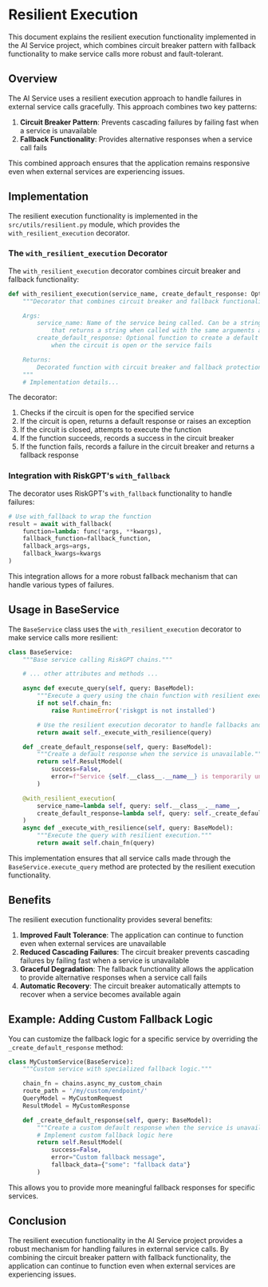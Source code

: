 # Resilient Execution

This document explains the resilient execution functionality implemented in the AI Service project, which combines circuit breaker pattern with fallback functionality to make service calls more robust and fault-tolerant.

## Overview

The AI Service uses a resilient execution approach to handle failures in external service calls gracefully. This approach combines two key patterns:

1. **Circuit Breaker Pattern**: Prevents cascading failures by failing fast when a service is unavailable
2. **Fallback Functionality**: Provides alternative responses when a service call fails

This combined approach ensures that the application remains responsive even when external services are experiencing issues.

## Implementation

The resilient execution functionality is implemented in the `src/utils/resilient.py` module, which provides the `with_resilient_execution` decorator.

### The `with_resilient_execution` Decorator

The `with_resilient_execution` decorator combines circuit breaker and fallback functionality:

```python
def with_resilient_execution(service_name, create_default_response: Optional[Callable] = None):
    """Decorator that combines circuit breaker and fallback functionality.

    Args:
        service_name: Name of the service being called. Can be a string or a callable
            that returns a string when called with the same arguments as the decorated function.
        create_default_response: Optional function to create a default response
            when the circuit is open or the service fails

    Returns:
        Decorated function with circuit breaker and fallback protection
    """
    # Implementation details...
```

The decorator:

1. Checks if the circuit is open for the specified service
2. If the circuit is open, returns a default response or raises an exception
3. If the circuit is closed, attempts to execute the function
4. If the function succeeds, records a success in the circuit breaker
5. If the function fails, records a failure in the circuit breaker and returns a fallback response

### Integration with RiskGPT's `with_fallback`

The decorator uses RiskGPT's `with_fallback` functionality to handle failures:

```python
# Use with_fallback to wrap the function
result = await with_fallback(
    function=lambda: func(*args, **kwargs),
    fallback_function=fallback_function,
    fallback_args=args,
    fallback_kwargs=kwargs
)
```

This integration allows for a more robust fallback mechanism that can handle various types of failures.

## Usage in BaseService

The `BaseService` class uses the `with_resilient_execution` decorator to make service calls more resilient:

```python
class BaseService:
    """Base service calling RiskGPT chains."""

    # ... other attributes and methods ...

    async def execute_query(self, query: BaseModel):
        """Execute a query using the chain function with resilient execution."""
        if not self.chain_fn:
            raise RuntimeError('riskgpt is not installed')

        # Use the resilient execution decorator to handle fallbacks and circuit breaking
        return await self._execute_with_resilience(query)

    def _create_default_response(self, query: BaseModel):
        """Create a default response when the service is unavailable."""
        return self.ResultModel(
            success=False,
            error=f"Service {self.__class__.__name__} is temporarily unavailable"
        )

    @with_resilient_execution(
        service_name=lambda self, query: self.__class__.__name__,
        create_default_response=lambda self, query: self._create_default_response(query)
    )
    async def _execute_with_resilience(self, query: BaseModel):
        """Execute the query with resilient execution."""
        return await self.chain_fn(query)
```

This implementation ensures that all service calls made through the `BaseService.execute_query` method are protected by the resilient execution functionality.

## Benefits

The resilient execution functionality provides several benefits:

1. **Improved Fault Tolerance**: The application can continue to function even when external services are unavailable
2. **Reduced Cascading Failures**: The circuit breaker prevents cascading failures by failing fast when a service is unavailable
3. **Graceful Degradation**: The fallback functionality allows the application to provide alternative responses when a service call fails
4. **Automatic Recovery**: The circuit breaker automatically attempts to recover when a service becomes available again

## Example: Adding Custom Fallback Logic

You can customize the fallback logic for a specific service by overriding the `_create_default_response` method:

```python
class MyCustomService(BaseService):
    """Custom service with specialized fallback logic."""

    chain_fn = chains.async_my_custom_chain
    route_path = '/my/custom/endpoint/'
    QueryModel = MyCustomRequest
    ResultModel = MyCustomResponse

    def _create_default_response(self, query: BaseModel):
        """Create a custom default response when the service is unavailable."""
        # Implement custom fallback logic here
        return self.ResultModel(
            success=False,
            error="Custom fallback message",
            fallback_data={"some": "fallback data"}
        )
```

This allows you to provide more meaningful fallback responses for specific services.

## Conclusion

The resilient execution functionality in the AI Service project provides a robust mechanism for handling failures in external service calls. By combining the circuit breaker pattern with fallback functionality, the application can continue to function even when external services are experiencing issues.
